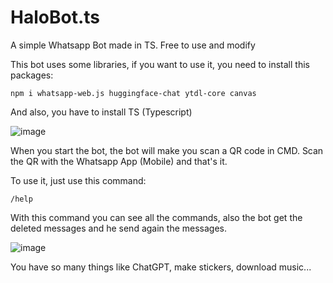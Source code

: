 # HaloBot.ts
A simple Whatsapp Bot made in TS. Free to use and modify

This bot uses some libraries, if you want to use it, you need to install this packages:

```
npm i whatsapp-web.js huggingface-chat ytdl-core canvas
```

And also, you have to install TS (Typescript)

![image](https://github.com/Halo333X/HaloBot.ts/assets/124174275/69799d60-d21e-43d3-a275-9d733d4160a9)

When you start the bot, the bot will make you scan a QR code in CMD.
Scan the QR with the Whatsapp App (Mobile) and that's it.


To use it, just use this command:

```
/help
```

With this command you can see all the commands, also the bot get the deleted messages and he send again the messages.


![image](https://github.com/Halo333X/HaloBot.ts/assets/124174275/0f218175-011a-4e2c-bdac-99a77312df08)


You have so many things like ChatGPT, make stickers, download music...

